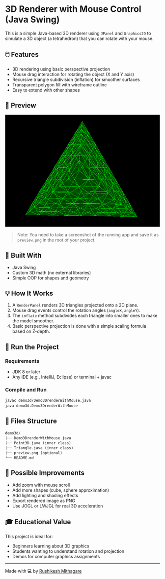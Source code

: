 # 3D Renderer with Mouse Control (Java Swing)

This is a simple Java-based 3D renderer using `JPanel` and `Graphics2D` to simulate a 3D object (a tetrahedron) that you can rotate with your mouse.

## 🖱️ Features

- 3D rendering using basic perspective projection
- Mouse drag interaction for rotating the object (X and Y axis)
- Recursive triangle subdivision (inflation) for smoother surfaces
- Transparent polygon fill with wireframe outline
- Easy to extend with other shapes

## 📸 Preview

![Preview Screenshot](./preview.png)

> Note: You need to take a screenshot of the running app and save it as `preview.png` in the root of your project.

## 🧱 Built With

- Java Swing
- Custom 3D math (no external libraries)
- Simple OOP for shapes and geometry

## 💡 How It Works

1. A `RenderPanel` renders 3D triangles projected onto a 2D plane.
2. Mouse drag events control the rotation angles (`angleX`, `angleY`).
3. The `inflate` method subdivides each triangle into smaller ones to make the model smoother.
4. Basic perspective projection is done with a simple scaling formula based on Z-depth.

## 🧪 Run the Project

### Requirements

- JDK 8 or later
- Any IDE (e.g., IntelliJ, Eclipse) or terminal + javac

### Compile and Run

```bash
javac demo3d/Demo3DrenderWithMouse.java
java demo3d.Demo3DrenderWithMouse
```

## 🧩 Files Structure

```
demo3d/
├── Demo3DrenderWithMouse.java
├── Point3D.java (inner class)
├── Triangle.java (inner class)
├── preview.png (optional)
└── README.md
```

## 🚀 Possible Improvements

- Add zoom with mouse scroll
- Add more shapes (cube, sphere approximation)
- Add lighting and shading effects
- Export rendered image as PNG
- Use JOGL or LWJGL for real 3D acceleration

## 🎓 Educational Value

This project is ideal for:
- Beginners learning about 3D graphics
- Students wanting to understand rotation and projection
- Demos for computer graphics assignments

---

Made with 💻 by [Rushikesh Mithagare](https://www.linkedin.com/in/rushikesh-mithagare-639861178)
